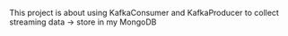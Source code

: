 This project is about using KafkaConsumer and KafkaProducer to collect streaming data -> store in my MongoDB
